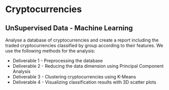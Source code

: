 # Cryptocurrencies

## UnSupervised Data - Machine Learning 

Analyse a database of cryptocurrencies and create a report including the traded cryptocurrencies classified by group according to their features.
We use the following methods for the analysis:

* Deliverable 1 - Preprocessing the database
* Deliverable 2 - Reducing the data dimension using Principal Component Analysis
* Deliverable 3 - Clustering cryptocurrencies using K-Means
* Deliverable 4 - Visualizing classification results with 3D scatter plots
